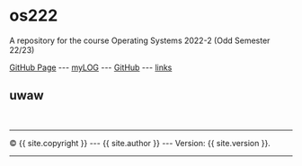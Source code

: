 # os222
A repository for the course Operating Systems 2022-2 (Odd Semester 22/23)

[GitHub Page](https://Heraldoe.github.io/os222/) --- 
[myLOG](TXT/mylog.txt) --- 
[GitHub](https://github.com/Heraldoe/os222/) ---
[links](https://heraldoe.github.io/os222/LINKS/)

## uwaw

<br>
<hr>
&copy; {{ site.copyright }} --- {{ site.author }} --- Version: {{ site.version }}.
<hr>
<br>
